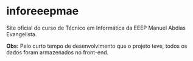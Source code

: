 # inforeeepmae
Site oficial do curso de Técnico em Informática da EEEP Manuel Abdias Evangelista.

**Obs:** Pelo curto tempo de desenvolvimento que o projeto teve, todos os dados foram armazenados no front-end.
